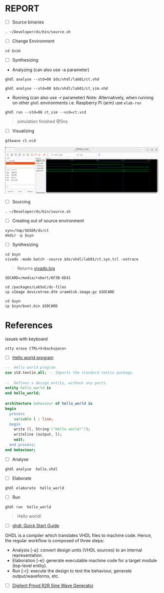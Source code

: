 # REPORT

- [ ] Source binaries

```
. ~/Developer/ds/bin/source.sh
```

- [ ] Change Environment

```
cd $sim
```


- [ ] Synthesizing

* Analyzing (can also use -a parameter)

```
ghdl analyse --std=08 $ds/vhdl/lab01/ct.vhd
```

```
ghdl analyse --std=08 $ds/vhdl/lab01/ct_sim.vhd
```

* Running (can also use -r parameter)
Note: Alternatively, when running on other `ghdl` environments i.e. Raspberry Pi (arm)  use `elab-run`

```
ghdl run --std=08 ct_sim --vcd=ct.vcd
```
> simulation finished @5ns

- [ ] Visualizing

```
gtkwave ct.vcd
```

<img src=images/gtkwave_output.png width='' height='' > </img>


- [ ] Sourcing

```
. ~/Developer/ds/bin/source.sh
```

- [ ] Creating out of source environment

```
syn=/tmp/$USER/ds/ct
mkdir -p $syn
```

- [ ] Synthesizing

```
cd $syn
vivado -mode batch -source $ds/vhdl/lab01/ct.syn.tcl -notrace
```
> Returns
[vivado.log](.REPORTS/vivado.log)

```
SDCARD=/media/robert/6F3B-6E41
```


```
cd /packages/LabSoC/ds-files
cp uImage devicetree.dtb uramdisk.image.gz $SDCARD
```


```
cd $syn
cp $syn/boot.bin $SDCARD
```



# References

issues with keyboard

```
stty erase CTRL+V<backspace>
```

- [ ] [Hello world program](https://ghdl.github.io/ghdl/quick_start/simulation/hello/index.html)

```vhdl
--  Hello world program
use std.textio.all; -- Imports the standard textio package.

--  Defines a design entity, without any ports.
entity hello_world is
end hello_world;

architecture behaviour of hello_world is
begin
  process
    variable l : line;
  begin
    write (l, String'("Hello world!"));
    writeline (output, l);
    wait;
  end process;
end behaviour;
```

- [ ] Analyse

```
ghdl analyse  hello.vhdl 
```

- [ ] Elaborate

```
ghdl elaborate  hello_world
```

- [ ] Run

```
ghdl run  hello_world
```
> Hello world!

- [ ] [ghdl: Quick Start Guide](https://ghdl-rad.readthedocs.io/en/doc-addition/examples/quick_start/README.html)

GHDL is a compiler which translates VHDL files to machine code. Hence, the regular workflow is composed of three steps:

- Analysis [-a]: convert design units (VHDL sources) to an internal representation.
- Elaboration [-e]: generate executable machine code for a target module (top-level entity).
- Run [-r]: execute the design to test the behaviour, generate output/waveforms, etc.

- [ ] [Digilent Pmod R2R Sine Wave Generator](https://www.instructables.com/Digilent-Pmod-R2R-Sine-Wave-Generator/)

